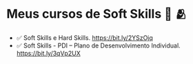 # Meus cursos de Soft Skills 👥 🫂

- ✅ Soft Skills e Hard Skills. https://bit.ly/2YSzOjq
- ✅ Soft Skills - PDI – Plano de Desenvolvimento Individual. https://bit.ly/3qVp2UX
